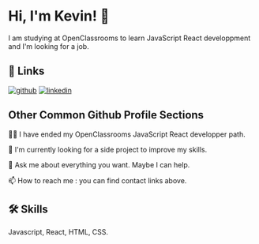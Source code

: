 
# Hi, I'm Kevin! 👋

I am studying at OpenClassrooms to learn JavaScript React developpment and I'm looking for a job.



## 🔗 Links
[![github](https://img.shields.io/badge/github-000?style=for-the-badge&logo=github&logoColor=white)](https://github.com/FischKevin/)
[![linkedin](https://img.shields.io/badge/linkedin-0A66C2?style=for-the-badge&logo=linkedin&logoColor=white)](https://www.linkedin.com/in/kevinfischeriam/)
## Other Common Github Profile Sections
👩‍💻 I have ended my OpenClassrooms JavaScript React developper path.

🧠 I'm currently looking for a side project to improve my skills.

💬 Ask me about everything you want. Maybe I can help.

📫 How to reach me : you can find contact links above.

## 🛠 Skills
Javascript, React, HTML, CSS.
